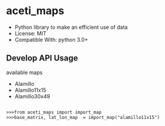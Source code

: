 aceti_maps
===========

* Python library to make an efficient use of data
* License: MIT
* Compatible With: python 3.0+

Develop API Usage
-----------------

available maps
- Alamillo
- Alamillo11x15
- Alamillo30x49

<pre>
<code>
>>>from aceti_maps import import_map
>>>base_matrix, lat_lon_map  = import_map("alamillo11x15")

</code>
</pre>